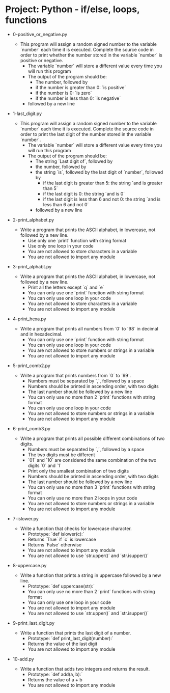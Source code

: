 # Project: Python - if/else, loops, functions

*   0-positive_or_negative.py
    - This program will assign a random signed number to the variable ´number´ each time it is executed. Complete the source code in order to print whether the number stored in the variable ´number´ is positive or negative.
      - The variable ´number´ will store a different value every time you will run this program
      - The output of the program should be:
        - The number, followed by
        - if the number is greater than 0: ´is positive´
        - if the number is 0: ´is zero´
        - if the number is less than 0: ´is negative´
      - followed by a new line

*   1-last_digit.py
    - This program will assign a random signed number to the variable ´number´ each time it is executed. Complete the source code in order to print the last digit of the number stored in the variable ´number´.
      - The variable ´number´ will store a different value every time you will run this program
      - The output of the program should be:
        - The string ´Last digit of´, followed by
        - the number, followed by
        - the string ´is´, followed by the last digit of ´number´, followed by
          - if the last digit is greater than 5: the string ´and is greater than 5´
          - if the last digit is 0: the string ´and is 0´
          - if the last digit is less than 6 and not 0: the string ´and is less than 6 and not 0´
        - followed by a new line

*   2-print_alphabet.py
    - Write a program that prints the ASCII alphabet, in lowercase, not followed by a new line.
      - Use only one ´print´ function with string format
      - Use only one loop in your code
      - You are not allowed to store characters in a variable
      - You are not allowed to import any module

*   3-print_alphabt.py
    - Write a program that prints the ASCII alphabet, in lowercase, not followed by a new line.
      - Print all the letters except ´q´ and ´e´
      - You can only use one ´print´ function with string format
      - You can only use one loop in your code
      - You are not allowed to store characters in a variable
      - You are not allowed to import any module

*   4-print_hexa.py
    - Write a program that prints all numbers from ´0´ to ´98´ in decimal and in hexadecimal.
      - You can only use one ´print´ function with string format
      - You can only use one loop in your code
      - You are not allowed to store numbers or strings in a variable
      - You are not allowed to import any module

*   5-print_comb2.py
    - Write a program that prints numbers from ´0´ to ´99´.
      - Numbers must be separated by ´,´, followed by a space
      - Numbers should be printed in ascending order, with two digits
      - The last number should be followed by a new line
      - You can only use no more than 2 ´print´ functions with string format
      - You can only use one loop in your code
      - You are not allowed to store numbers or strings in a variable
      - You are not allowed to import any module

*   6-print_comb3.py
    - Write a program that prints all possible different combinations of two digits.
      - Numbers must be separated by ´,´, followed by a space
      - The two digits must be different
      - ´01´ and ´10´ are considered the same combination of the two digits ´0´ and ´1´
      - Print only the smallest combination of two digits
      - Numbers should be printed in ascending order, with two digits
      - The last number should be followed by a new line
      - You can only use no more than 3 ´print´ functions with string format
      - You can only use no more than 2 loops in your code
      - You are not allowed to store numbers or strings in a variable
      - You are not allowed to import any module

*   7-islower.py
    - Write a function that checks for lowercase character.
      - Prototype: ´def islower(c):´
      - Returns ´True´ if ´c´ is lowercase
      - Returns ´False´ otherwise
      - You are not allowed to import any module
      - You are not allowed to use ´str.upper()´ and ´str.isupper()´

*   8-uppercase.py
    - Write a function that prints a string in uppercase followed by a new line.
      - Prototype: ´def uppercase(str):´
      - You can only use no more than 2 ´print´ functions with string format
      - You can only use one loop in your code
      - You are not allowed to import any module
      - You are not allowed to use ´str.upper()´ and ´str.isupper()´

*   9-print_last_digit.py
    - Write a function that prints the last digit of a number.
      - Prototype: ´def print_last_digit(number):´
      - Returns the value of the last digit
      - You are not allowed to import any module

*   10-add.py
    - Write a function that adds two integers and returns the result.
      - Prototype: ´def add(a, b):´
      - Returns the value of a + b
      - You are not allowed to import any module
